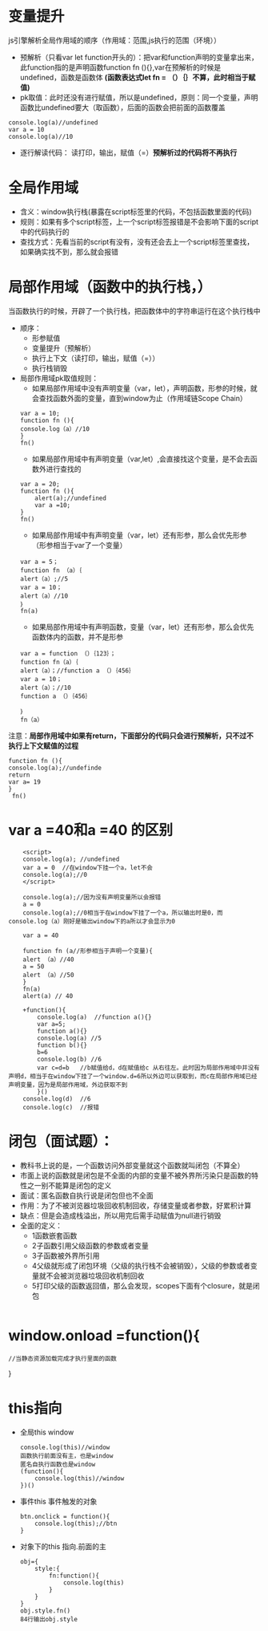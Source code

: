 # 变量提升
js引擎解析全局作用域的顺序（作用域：范围,js执行的范围（环境））
- 预解析（只看var let function开头的）：把var和function声明的变量拿出来，此function指的是声明函数function fn (){},var在预解析的时候是undefined，函数是函数体 **(函数表达式let fn = （）｛｝不算，此时相当于赋值)**
- pk取值：此时还没有进行赋值，所以是undefined，原则：同一个变量，声明函数比undefined要大（取函数），后面的函数会把前面的函数覆盖
```
console.log(a)//undefined
var a = 10
console.log(a)//10
```
- 逐行解读代码： 读打印，输出，赋值（=）**预解析过的代码将不再执行**
# 全局作用域
- 含义：window执行栈(暴露在script标签里的代码，不包括函数里面的代码)
- 规则：如果有多个script标签，上一个script标签报错是不会影响下面的script中的代码执行的
- 查找方式：先看当前的script有没有，没有还会去上一个script标签里查找，如果确实找不到，那么就会报错
# 局部作用域（函数中的执行栈，）
当函数执行的时候，开辟了一个执行栈，把函数体中的字符串运行在这个执行栈中
- 顺序：
  - 形参赋值
  - 变量提升（预解析）
  - 执行上下文（读打印，输出，赋值（=））
  - 执行栈销毁
- 局部作用域pk取值规则：
  - 如果局部作用域中没有声明变量（var，let），声明函数，形参的时候，就会查找函数外面的变量，直到window为止（作用域链Scope Chain）
  ``` 
  var a = 10;
  function fn (){
  console.log（a）//10
  }
  fn()
  ``` 
  - 如果局部作用域中有声明变量（var,let）,会直接找这个变量，是不会去函数外进行查找的
  ```
  var a = 20;
  function fn (){
      alert(a);//undefined
      var a =10;
  }
  fn()
  ```
  - 如果局部作用域中有声明变量（var，let）还有形参，那么会优先形参（形参相当于var了一个变量）
  ```
  var a = 5；
  function fn （a）｛
  alert（a）;//5
  var a = 10；
  alert（a）//10
  ｝
  fn(a)
  ```
  - 如果局部作用域中有声明函数，变量（var，let）还有形参，那么会优先函数体内的函数，并不是形参
  ```
  var a = function （）｛123｝；
  function fn（a）｛
  alert（a）；//function a （）｛456｝
  var a = 10；
  alert（a）；//10
  function a （）｛456｝

  ｝
  fn（a）
  ```
注意：**局部作用域中如果有return，下面部分的代码只会进行预解析，只不过不执行上下文赋值的过程**
```
function fn (){
console.log(a);//undefinde
return 
var a= 19
}
 fn()
```

# var a =40和a =40 的区别
```
    <script>
    console.log(a); //undefined 
    var a = 0  //在window下挂一个a，let不会
    console.log(a);//0           
    </script>
```
```    
    console.log(a);//因为没有声明变量所以会报错    
    a = 0
    console.log(a);//0相当于在window下挂了一个a，所以输出时是0，而console.log（a）刚好是输出window下的a所以才会显示为0
``` 
```
    var a = 40 

    function fn (a//形参相当于声明一个变量){
    alert （a）//40
    a = 50
    alert （a）//50
    }
    fn(a)
    alert(a) // 40
```
```
    +function(){ 
        console.log(a)  //function a(){}
        var a=5;
        function a(){}  
        console.log(a) //5
        function b(){}
        b=6
        console.log(b) //6
        var c=d=b   //b赋值给d，d在赋值给c 从右往左。此时因为局部作用域中并没有声明d，相当于在window下挂了一个window.d=6所以外边可以获取到，而c在局部作用域已经声明变量，因为是局部作用域，外边获取不到
        }()
    console.log(d)  //6
    console.log(c)  //报错 
```
# 闭包（面试题）：
- 教科书上说的是，一个函数访问外部变量就这个函数就叫闭包（不算全）
- 市面上说的函数就是闭包是不全面的内部的变量不被外界所污染只是函数的特性之一别不能算是闭包的定义
- 面试：匿名函数自执行说是闭包但也不全面
- 作用：为了不被浏览器垃圾回收机制回收，存储变量或者参数，好累积计算
- 缺点：但是会造成栈溢出，所以用完后需手动赋值为null进行销毁
- 全面的定义：
  - 1函数嵌套函数
  - 2子函数引用父级函数的参数或者变量
  - 3子函数被外界所引用
  - 4父级就形成了闭包环境（父级的执行栈不会被销毁），父级的参数或者变量就不会被浏览器垃圾回收机制回收
  - 5打印父级的函数返回值，那么会发现，scopes下面有个closure，就是闭包 
```

```
# window.onload =function(){
    //当静态资源加载完成才执行里面的函数
}

# this指向
- 全局this window
  ```
  console.log(this)//window
  函数执行前面没有主，也是window
  匿名自执行函数也是window
  (function(){
      console.log(this)//window
  })()
  ```
- 事件this 事件触发的对象
  ```
  btn.onclick = function(){
      console.log(this);//btn
  }
  ```
- 对象下的this 指向.前面的主
  ```
  obj={
      style:{
          fn:function(){
              console.log(this)
          }
      }
  }
  obj.style.fn()
  84行输出obj.style
  

  ```


 
 








































